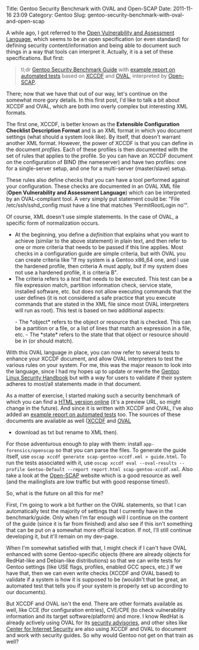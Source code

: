Title: Gentoo Security Benchmark with OVAL and Open-SCAP
Date: 2011-11-16 23:09
Category: Gentoo
Slug: gentoo-security-benchmark-with-oval-and-open-scap

A while ago, I got referred to the [Open Vulnerability and Assessment
Language](http://oval.mitre.org/), which seems to be an open
specification (or even standard) for defining security
content/information and being able to document such things in a way that
tools can interpret it. Actually, it is a set of these specifications.
But first:

> tl;dr [Gentoo Security Benchmark
> Guide](http://dev.gentoo.org/~swift/docs/previews/oval/gentoo-xccdf-guide.html)
> with [example report on automated
> tests](http://dev.gentoo.org/~swift/docs/previews/oval/gentoo-xccdf-report.html)
> based on
> [XCCDF](http://dev.gentoo.org/~swift/docs/previews/oval/scap-gentoo-xccdf.txt)
> and
> [OVAL](http://dev.gentoo.org/~swift/docs/previews/oval/scap-gentoo-oval2.txt),
> interpreted by [Open-SCAP](http://www.open-scap.org/page/Main_Page).

There; now that we have that out of our way, let's continue on the
somewhat more gory details. In this first post, I'd like to talk a bit
about XCCDF and OVAL, which are both imo overly complex but interesting
XML formats.

The first one, XCCDF, is better known as the **Extensible Configuration
Checklist Description Format** and is an XML format in which you
document settings (what should a system look like). By itself, that
doesn't warrant another XML format. However, the power of XCCDF is that
you can define in the document *profiles*. Each of these profiles is
then documented with the set of rules that applies to the profile. So
you can have an XCCDF document on the configuration of BIND (the
nameserver) and have two profiles: one for a single-server setup, and
one for a multi-server (master/slave) setup.

These rules also define checks that you can have a tool performed
against your configuration. These checks are documented in an OVAL XML
file (**Open Vulnerability and Assessment Language**) which can be
interpreted by an OVAL-compliant tool. A very simply put statement could
be: "File /etc/ssh/sshd\_config must have a line that matches
'PermitRootLogin no'".

Of course, XML doesn't use simple statements. In the case of OVAL, a
specific form of normalization occurs.

-   At the beginning, you define a *definition* that explains what you
    want to achieve (similar to the above statement) in plain text, and
    then refer to one or more criteria that needs to be passed if this
    line applies. Most checks in a configuration guide are simple
    criteria, but with OVAL you can create criteria like "If my system
    is a Gentoo x86\_64 one, and I use the hardened profile, then
    criteria A must apply, but if my system does not use a hardened
    profile, it is criteria B".
-   The criteria refers to a *test* that needs to be executed. This test
    can be a file expression match, partition information check, service
    state, installed software, etc. but does not allow executing
    commands that the user defines (it is not considered a safe practice
    that you execute commands that are stated in the XML file since most
    OVAL interpreters will run as root). This test is based on two
    additional aspects:
    </p>
    -   The *object* refers to the object or resource that is checked.
        This can be a partition or a file, or a list of lines that match
        an expression in a file, etc.
    -   The *state* refers to the state that that object or resource
        should be in (or should match).

With this OVAL language in place, you can now refer to several tests to
enhance your XCCDF document, and allow OVAL interpreters to test the
various rules on your system. For me, this was the major reason to look
into the language, since I had my hopes up to update or rewrite the
[Gentoo Linux Security
Handbook](http://www.gentoo.org/doc/en/security/security-handbook.xml)
but with a way for users to validate if their system adheres to most/all
statements made in that document.

As a matter of exercise, I started making such a security benchmark of
which you can find a [HTML version
online](http://dev.gentoo.org/~swift/docs/previews/oval/gentoo-xccdf-guide.html)
(it's a preview URL, so might change in the future). And since it is
written with XCCDF and OVAL, I've also added an [example report on
automated
tests](http://dev.gentoo.org/~swift/docs/previews/oval/gentoo-xccdf-report.html)
too. The sources of these documents are available as well
([XCCDF](http://dev.gentoo.org/~swift/docs/previews/oval/scap-gentoo-xccdf.txt)
and
[OVAL](http://dev.gentoo.org/~swift/docs/previews/oval/scap-gentoo-oval2.txt)
- download as txt but rename to XML then).

For those adventurous enough to play with them: install
`app-forensics/openscap` so that you can parse the files. To generate
the guide itself, use
`oscap xccdf generate scap-gentoo-xccdf.xml > guide.html`. To run the
tests associated with it, use
`oscap xccdf eval --oval-results --profile Gentoo-Default --report report.html scap-gentoo-xccdf.xml`.
Also take a look at the
[Open-SCAP](http://www.open-scap.org/page/Main_Page) website which is a
good resource as well (and the mailinglists are low traffic but with
good response times!).

So, what is the future on all this for me?

First, I'm going to work a bit further on the OVAL statements, so that I
can automatically test the majority of settings that I currently have in
the benchmark/guide. Only when I'm far enough will I continue on the
content of the guide (since it is far from finished) and also see if
this isn't something that can be put on a somewhat more official
location. If not, I'll still continue developing it, but it'll remain on
my dev-page.

When I'm somewhat satisfied with that, I might check if I can't have
OVAL enhanced with some Gentoo-specific objects (there are already
objects for RedHat-like and Debian-like distributions) so that we can
write tests for Gentoo settings (like USE flags, profiles, enabled GCC
specs, etc.) If we have that, then we can even write checks (XCCDF and
OVAL based) to validate if a system is how it is supposed to be
(wouldn't that be great, an automated test that tells you if your system
is properly set up according to our documents).

But XCCDF and OVAL isn't the end. There are other formats available as
well, like CCE (for configuration entries), CVE/CPE (to check
vulnerability information and its target software/platform) and more. I
know RedHat is already actively using OVAL for its [security
advisories](https://www.redhat.com/security/data/oval/), and other sites
like [Center for Internet Security](http://cisecurity.org/) are also
using XCCDF and OVAL to document and work with security guides. So why
would Gentoo not get on that train as well?

